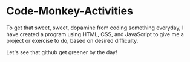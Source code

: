 # Code-Monkey-Activities
To get that sweet, sweet, dopamine from coding something everyday, I have created a program using HTML, CSS, and JavaScript to give me a project or exercise to do, based on desired difficulty.

Let's see that github get greener by the day!